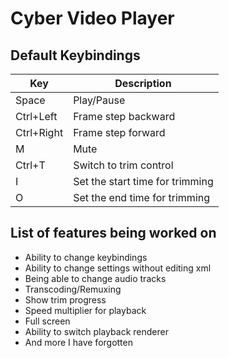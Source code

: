 # Cyber Video Player

## Default Keybindings

| Key | Description |
| --- | ----------- |
| Space | Play/Pause |
| Ctrl+Left | Frame step backward |
| Ctrl+Right | Frame step forward |
| M | Mute |
| Ctrl+T | Switch to trim control |
| I | Set the start time for trimming |
| O | Set the end time for trimming |

## List of features being worked on

- Ability to change keybindings
- Ability to change settings without editing xml
- Being able to change audio tracks
- Transcoding/Remuxing
- Show trim progress
- Speed multiplier for playback
- Full screen
- Ability to switch playback renderer
- And more I have forgotten
